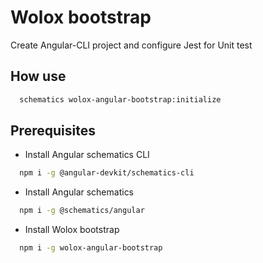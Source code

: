 # Wolox bootstrap

Create Angular-CLI project and configure Jest for Unit test


## How use 

```bash
  schematics wolox-angular-bootstrap:initialize
```

## Prerequisites 

- Install Angular schematics CLI

```bash
  npm i -g @angular-devkit/schematics-cli
```

- Install Angular schematics

```bash
  npm i -g @schematics/angular
```

- Install Wolox bootstrap

```bash
  npm i -g wolox-angular-bootstrap
```
